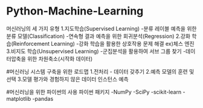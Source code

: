 # Python-Machine-Learning

머신러닝의 세 가지 유형
1.지도학습(Supervised Learning)
-분류 레이블 예측을 위한 분류 모델(Classification)
-연속형 결과 예측을 위한 회귀분석(Regression)
2.강화 학습(Reinforcement Learning)
-강화 학습을 활용한 상호작용 문제 해결 ex)체스 엔진
3.비지도 학습(Unsupervised Learning)
-군집분석을 활용하여 서브 그룹 찾기
-데이터압축을 위한 차원축소(시작화 데이터)

#머신러닝 시스템 구축을 위한 로드맵
1.전처리 - 데이터 갖추기
2.예측 모델의 훈련 및 선택
3.모델 평가와 경험하지 않은 데이터 인스턴스 예측

#머신러닝을 위한 파이썬의 사용
파이썬 패키지
-NumPy
-SciPy
-scikit-learn
-matplotlib
-pandas
